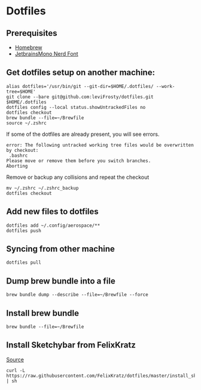 # Dotfiles

## Prerequisites

- [Homebrew](https://brew.sh/)
- [JetbrainsMono Nerd Font](https://github.com/ryanoasis/nerd-fonts/releases/download/v3.4.0/JetBrainsMono.zip)


## Get dotfiles setup on another machine:


```shell
alias dotfiles='/usr/bin/git --git-dir=$HOME/.dotfiles/ --work-tree=$HOME'
git clone --bare git@github.com:leviFrosty/dotfiles.git $HOME/.dotfiles
dotfiles config --local status.showUntrackedFiles no
dotfiles checkout
brew bundle --file=~/Brewfile
source ~/.zshrc
```

If some of the dotfiles are already present, you will see errors.

```
error: The following untracked working tree files would be overwritten by checkout:
 .bashrc
Please move or remove them before you switch branches.
Aborting
```

Remove or backup any collisions and repeat the checkout

```shell
mv ~/.zshrc ~/.zshrc_backup
dotfiles checkout
```

## Add new files to dotfiles

```shell
dotfiles add ~/.config/aerospace/**
dotfiles push
```

## Syncing from other machine

```shell
dotfiles pull
```

## Dump brew bundle into a file

```shell
brew bundle dump --describe --file=~/Brewfile --force
```

## Install brew bundle

```shell
brew bundle --file=~/Brewfile
```

## Install Sketchybar from FelixKratz

[Source](https://github.com/FelixKratz/dotfiles/tree/master)

```shell
curl -L https://raw.githubusercontent.com/FelixKratz/dotfiles/master/install_sketchybar.sh | sh
```
